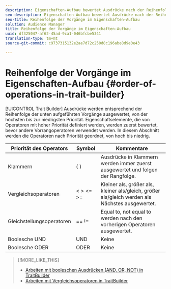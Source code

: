 ```yaml
---
description: Eigenschaften-Aufbau bewertet Ausdrücke nach der Reihenfolge der unten aufgeführten Vorgänge, von hoher bis niedriger Priorität. Eigenschaftselemente, die von Operatoren mit hoher Priorität definiert werden, werden zuerst bewertet, bevor andere Vorrangoperatoren verwendet werden. In diesem Abschnitt werden die Operatoren nach Priorität geordnet, von hoch bis niedrig.
seo-description: Eigenschaften-Aufbau bewertet Ausdrücke nach der Reihenfolge der unten aufgeführten Vorgänge, von hoher bis niedriger Priorität. Eigenschaftselemente, die von Operatoren mit hoher Priorität definiert werden, werden zuerst bewertet, bevor andere Vorrangoperatoren verwendet werden. In diesem Abschnitt werden die Operatoren nach Priorität geordnet, von hoch bis niedrig.
seo-title: Reihenfolge der Vorgänge im Eigenschaften-Aufbau
solution: Audience Manager
title: Reihenfolge der Vorgänge im Eigenschaften-Aufbau
uuid: df325047-af62-45ad-9ca1-046bfcbe5341
translation-type: tm+mt
source-git-commit: c9737315132e2ae7d72c250d8c196abe8d9e0e43

---
```



# Reihenfolge der Vorgänge im Eigenschaften-Aufbau {#order-of-operations-in-trait-builder}

[!UICONTROL Trait Builder] Ausdrücke werden entsprechend der Reihenfolge der unten aufgeführten Vorgänge ausgewertet, von der höchsten bis zur niedrigsten Priorität. Eigenschaftselemente, die von Operatoren mit hoher Priorität definiert werden, werden zuerst bewertet, bevor andere Vorrangoperatoren verwendet werden. In diesem Abschnitt werden die Operatoren nach Priorität geordnet, von hoch bis niedrig.

<!-- c_tb_operator_precedence.xml -->

<table id="table_F0FA45B652C7464B90D35526817110FF"> 
 <thead> 
  <tr> 
   <th colname="col1" class="entry"> Priorität des Operators </th> 
   <th colname="col2" class="entry"> Symbol </th> 
   <th colname="col3" class="entry"> Kommentare </th> 
  </tr> 
 </thead>
 <tbody> 
  <tr> 
   <td colname="col1"> Klammern </td> 
   <td colname="col2"> ( ) </td> 
   <td colname="col3"> Ausdrücke in Klammern werden immer zuerst ausgewertet und folgen der Rangfolge. </td> 
  </tr> 
  <tr> 
   <td colname="col1"> Vergleichsoperatoren </td> 
   <td colname="col2"> &lt; &gt; &lt;= &gt;= </td> 
   <td colname="col3"> Kleiner als, größer als, kleiner als/gleich, größer als/gleich werden als Nächstes ausgewertet. </td> 
  </tr> 
  <tr> 
   <td colname="col1"> Gleichstellungsoperatoren </td> 
   <td colname="col2"> == != </td> 
   <td colname="col3"> Equal to, not equal to werden nach den vorherigen Operatoren ausgewertet. </td> 
  </tr> 
  <tr> 
   <td colname="col1">Boolesche <span class="wintitle"> UND</span> </td> 
   <td colname="col2"><span class="wintitle"> UND</span> </td> 
   <td colname="col3" morerows="1"> Keine </td> 
  </tr> 
  <tr> 
   <td colname="col1">Boolesche <span class="wintitle"> ODER</span> </td> 
   <td colname="col2"><span class="wintitle"> ODER</span> </td> 
   <td colname="col3" morerows="1"> Keine </td> 
  </tr> 
 </tbody>
</table>

>[!MORE_LIKE_THIS]
>
>* [Arbeiten mit booleschen Ausdrücken (AND, OR, NOT) in TraitBuilder](../../reference/boolean-expressions-tsb.md)
>* [Arbeiten mit Vergleichsoperatoren in TraitBuilder](../../features/traits/trait-comparison-operators.md)

